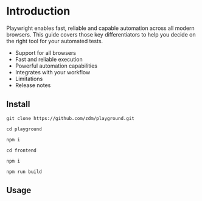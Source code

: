 # Introduction

Playwright enables fast, reliable and capable automation across all modern browsers. This guide covers those key differentiators to help you decide on the right tool for your automated tests.

-   Support for all browsers
-   Fast and reliable execution
-   Powerful automation capabilities
-   Integrates with your workflow
-   Limitations
-   Release notes

## Install

```shell
git clone https://github.com/zdm/playground.git

cd playground

npm i

cd frontend

npm i

npm run build
```

## Usage
